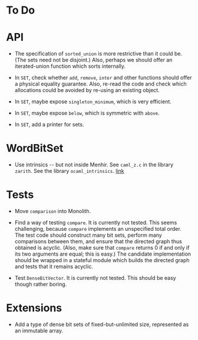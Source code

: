# To Do

# API

* The specification of `sorted_union` is more restrictive
  than it could be. (The sets need not be disjoint.)
  Also, perhaps we should offer an iterated-union function
  which sorts internally.

* In `SET`, check whether `add`, `remove`, `inter`
  and other functions
  should offer a physical equality guarantee.
  Also, re-read the code and check which allocations could be avoided
  by re-using an existing object.

* In `SET`, maybe expose `singleton_minimum`, which is very efficient.

* In `SET`, maybe expose `below`, which is symmetric with `above`.

* In `SET`, add a printer for sets.

# WordBitSet

* Use intrinsics -- but not inside Menhir.
  See `caml_z.c` in the library `zarith`.
  See the library `ocaml_intrinsics`.
  [link](https://github.com/janestreet/ocaml_intrinsics_kernel/blob/master/src/int.mli)

# Tests

* Move `comparison` into Monolith.

* Find a way of testing `compare`. It is currently not tested.
  This seems challenging, because `compare` implements an unspecified
  total order. The test code should construct many bit sets, perform
  many comparisons between them, and ensure that the directed graph
  thus obtained is acyclic. (Also, make sure that `compare` returns 0
  if and only if its two arguments are equal; this is easy.)
  The candidate implementation should be wrapped in a stateful
  module which builds the directed graph and tests that it remains
  acyclic.

* Test `DenseBitVector`. It is currently not tested.
  This should be easy though rather boring.

# Extensions

* Add a type of dense bit sets of fixed-but-unlimited size,
  represented as an immutable array.
